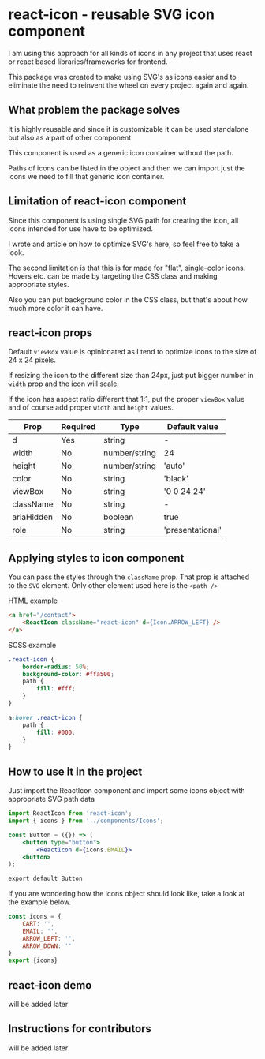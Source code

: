 # react-icon - reusable SVG icon component

I am using this approach for all kinds of icons in any project that uses react or react based libraries/frameworks for frontend.

This package was created to make using SVG's as icons easier and to eliminate the need to reinvent the wheel on every project again and again.

## What problem the package solves

It is highly reusable and since it is customizable it can be used standalone but also as a part of other component.

This component is used as a generic icon container without the path.

Paths of icons can be listed in the object and then we can import just the icons we need to fill that generic icon container.

## Limitation of react-icon component

Since this component is using single SVG path for creating the icon, all icons intended for use have to be optimized.

I wrote and article on how to optimize SVG's here, so feel free to take a look.

The second limitation is that this is for made for "flat", single-color icons. Hovers etc. can be made by targeting the CSS class and making appropriate styles.

Also you can put background color in the CSS class, but that's about how much more color it can have.

## react-icon props

Default `viewBox` value is opinionated as I tend to optimize icons to the size of 24 x 24 pixels.

If resizing the icon to the different size than 24px, just put bigger number in `width` prop and the icon will scale.

If the icon has aspect ratio different that 1:1, put the proper `viewBox` value and of course add proper `width` and `height` values.


| Prop | Required | Type | Default value |
---|    ---|    ---|    ---|
| d    | Yes   | string    | - |
| width | No | number/string | 24 |
| height | No | number/string | 'auto' |
| color | No | string | 'black' |
| viewBox | No | string | '0 0 24 24' |
| className | No | string | - |
| ariaHidden | No | boolean | true |
| role | No | string | 'presentational'|


## Applying styles to icon component
You can pass the styles through the `className` prop. That prop is attached to the `SVG` element. Only other element used here is the `<path />`

HTML example
```html
<a href="/contact">
    <ReactIcon className="react-icon" d={Icon.ARROW_LEFT} />
</a>
```

SCSS example
```scss
.react-icon {
    border-radius: 50%;
    background-color: #ffa500;
    path {
        fill: #fff;
    }
}

a:hover .react-icon {
    path {
        fill: #000;
    }
}
```

## How to use it in the project

Just import the ReactIcon component and import some icons object with appropriate SVG path data

```jsx
import ReactIcon from 'react-icon';
import { icons } from '../components/Icons';

const Button = ({}) => (
    <button type="button">
        <ReactIcon d={icons.EMAIL}>
    <button>    
);

export default Button
```

If you are wondering how the icons object should look like, take a look at the example below.

```js
const icons = {
    CART: '',
    EMAIL: '',
    ARROW_LEFT: '',
    ARROW_DOWN: ''
}
export {icons}
```
## react-icon demo
will be added later
## Instructions for contributors
will be added later